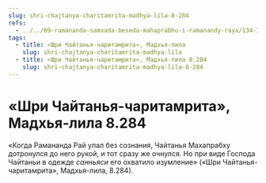 ```yaml
---
slug: shri-chajtanya-charitamrita-madhya-lila-8-284
refs:
  - ../../09-ramananda-samvada-beseda-mahaprabhu-i-ramanandy-raya/134-1982-05-13-b-c1-c3-ramananda-samvada-beseda-mahaprabhu-i-ramanady-raya.md
tags:
  - title: «Шри Чайтанья-чаритамрита», Мадхья-лила
    slug: shri-chajtanya-charitamrita-madhya-lila
  - title: «Шри Чайтанья-чаритамрита», Мадхья-лила 8.284
    slug: shri-chajtanya-charitamrita-madhya-lila-8-284
---
```


# «Шри Чайтанья-чаритамрита», Мадхья-лила 8.284

«Когда Рамананда Рай упал без сознания, Чайтанья Махапрабху дотронулся до него рукой, и тот сразу же очнулся. Но при виде Господа Чайтаньи в одежде *санньяси* его охватило изумление» («Шри Чайтанья-чаритамрита», Мадхья-лила, 8.284).

